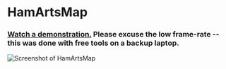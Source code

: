 # HamArtsMap

### [Watch a demonstration.](https://www.youtube.com/watch?v=lCThe2NPr0I) Please excuse the low frame-rate -- this was done with free tools on a backup laptop. 

![Screenshot of HamArtsMap](https://emulrooney.github.io/images/project-HamArtsMap.png)

